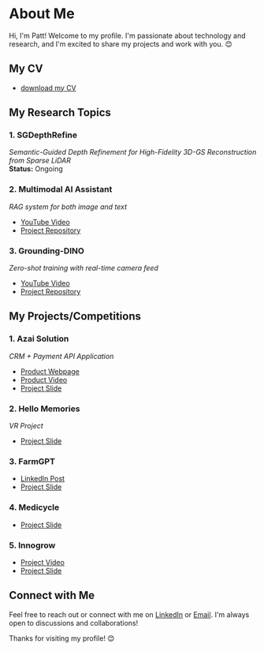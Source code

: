 # About Me

Hi, I'm Patt! Welcome to my profile. I'm passionate about technology and research, and I'm excited to share my projects and work with you. 😊

## My CV
- [download my CV](https://drive.google.com/file/d/1ANh-0jCNpjveLku0GgPxdz2KR5TSs_7d/view?usp=sharing)  

## My Research Topics

### 1. SGDepthRefine
*Semantic-Guided Depth Refinement for High-Fidelity 3D-GS Reconstruction from Sparse LiDAR*  
**Status:** Ongoing  

### 2. Multimodal AI Assistant
*RAG system for both image and text*  
- [YouTube Video](https://www.youtube.com/watch?v=VtH04mv8A6c&ab_channel=PattPhurtivilai)  
- [Project Repository](https://github.com/HKUGenAI/LMM_RAG_Workshop_GPU)  

### 3. Grounding-DINO
*Zero-shot training with real-time camera feed*  
- [YouTube Video](https://www.youtube.com/watch?v=klM3jhith4Y&ab_channel=PattPhurtivilai)  
- [Project Repository](https://github.com/HKUGenAI/CV_WorkShop)  

## My Projects/Competitions

### 1. Azai Solution
*CRM + Payment API Application*  
- [Product Webpage](https://www.azaisolution.com)  
- [Product Video](https://www.youtube.com/watch?v=21hQ6GVlQ_4&ab_channel=PattPhurtivilai)  
- [Project Slide](https://drive.google.com/file/d/1Ik7z_xZmNMa65t3lUpnEaBWr1mdZWVMa/view?usp=sharing)  

### 2. Hello Memories
*VR Project*  
- [Project Slide](https://drive.google.com/file/d/1uT-CQhsOvggkUyODwuB5l9NcpNWeU_uE/view?usp=sharing)  

### 3. FarmGPT
- [LinkedIn Post](https://www.linkedin.com/posts/pattphurtivilai_hkaes2024-farmgpt-hku-activity-7184883346219364353-30Ei?utm_source=share&utm_medium=member_desktop&rcm=ACoAADcbiBgBTUBubhzsWW_Hf9AZFMD8cu7ScW8)  
- [Project Slide](https://drive.google.com/file/d/1sVGtlqXxvDSAZ5ScP8sczE4S-7oCPXWJ/view?usp=sharing)  

### 4. Medicycle
- [Project Slide](https://drive.google.com/file/d/1jbUs15r6og4cy4d703qFm8X-RBe2ofYw/view?usp=sharing)  

### 5. Innogrow
- [Project Video](https://youtu.be/AfH0KkqgNtw)  
- [Project Slide](https://drive.google.com/file/d/1qSumHY_Idip0CFyC7QG611xQkFCrSxhv/view?usp=sharing)  

## Connect with Me
Feel free to reach out or connect with me on [LinkedIn](https://www.linkedin.com/in/pattphurtivilai/) or [Email](pattgene@connect.hku.hk). I'm always open to discussions and collaborations!

Thanks for visiting my profile! 😊
